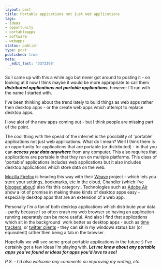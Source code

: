 ```yaml
---
layout: post
title: Portable appications not just web applications
tags:
- Ideas
- opportunity
- portableapps
- Software
- webapps
status: publish
type: post
published: true
meta:
  _edit_last: '3372398'
---
```

So I came up with this a while ago but never got around to posting it - on looking at it now I think maybe it would be more appropriate to call them <em>**distributed applications not portable applications**</em>, however I'll run with the name I started with.

I've been thinking about the trend lately to build things as web apps rather then desktop apps - or the create web apps which attempt to replace desktop apps.

I love alot of the new apps coming out - but I think people are missing part of the point.

The cool thing with the spead of the internet is the possibility of 'portable' applications not just web applications. What do I mean? Well I think there is an opportunity for applications that are portable (or distributed) - in that you can <em>**access your data anywhere**</em> from any computer. This also requires that applications are portable in that they run on multiple platforms. This class of 'portable' applications includes web applications but it also includes desktop applications which store data on the web.

<a href="http://mozilla.com">Mozilla Firefox</a> is heading this way with their <a href="https://services.mozilla.com/">Weave</a> project - which lets you store your settings, bookmarks, etc in the cloud, Chandler (which I've <a href="http://rjmackay.wordpress.com/2008/07/24/chandler-desktop-10rc1-released-but-still-not-quite-right/">blogged about</a>) also fits this category.. Technologies such as <a href="http://www.adobe.com/products/air/">Adobe Air</a> show a lot of promise in making these kinds of desktop apps easy - especially desktop apps that are an extension of a web app.

Personally I'm a fan of both desktop applications which distribute your data - partly because I so often crash my web browser so having an application running seperately can be more useful. And also I find that applications which sit in the background  work better as desktop apps - such as <a href="http://toggl.com">time trackers</a>, or <a href="http://www.tweet-r.com/">twitter clients</a> - they can sit in my windows status bar (or equivalent) rather then being a tab in the browser.

Hopefully we will see some great portable applications in the future :)
I've certainly got a few ideas I'm playing with. <em>**Let me know about any portable apps you've found or ideas for apps you'd love to see!**</em>

<em>P.S. - I'd also welcome any comments on improving my writing, etc.</em>
